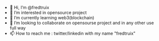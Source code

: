 - 👋 Hi, I’m @fredtruix
- 👀 I’m interested in opensource project
- 🌱 I’m currently learning web3(blockchain)
- 💞️ I’m looking to collaborate on opensourse project and in any other use full way
- 📫 How to reach me : twitter/linkedin with my name "fredtruix"

<!---
fredtruix/fredtruix is a ✨ special ✨ repository because its `README.md` (this file) appears on your GitHub profile.
You can click the Preview link to take a look at your changes.
--->
